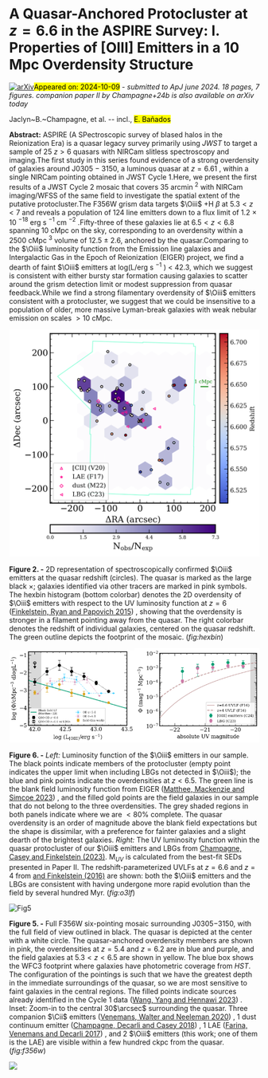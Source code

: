 <div class="macros" style="visibility:hidden;">
$\newcommand{\ensuremath}{}$
$\newcommand{\xspace}{}$
$\newcommand{\object}[1]{\texttt{#1}}$
$\newcommand{\farcs}{{.}''}$
$\newcommand{\farcm}{{.}'}$
$\newcommand{\arcsec}{''}$
$\newcommand{\arcmin}{'}$
$\newcommand{\ion}[2]{#1#2}$
$\newcommand{\textsc}[1]{\textrm{#1}}$
$\newcommand{\hl}[1]{\textrm{#1}}$
$\newcommand{\footnote}[1]{}$
$\newcommand$
$\newcommand{\vdag}{(v)^\dagger}$
$\newcommand$
$\newcommand$
$\newcommand{\sfr}{M_{\odot} yr^{-1}}$
$\newcommand{\etal}{et al.}$
$\newcommand{\um}{\mum}$
$\newcommand{\lsun}{L_{\odot}}$
$\newcommand{\msun}{M_{\odot}}$
$\newcommand{\mstar}{M_{\star}}$
$\newcommand{\lt}{<}$
$\newcommand{\gt}{>}$
$\newcommand{\Cii}{[C\textsc{ii}]}$
$\newcommand{\Oiii}{[O\textsc{iii}]}$
$\newcommand{\herschel}{\textit{Herschel}}$
$\newcommand{\lya}{Ly\alpha}$
$\newcommand{\halpha}{H\alpha}$
$\newcommand{\magphys}{\textsc{magphys}}$
$\newcommand{\kms}{km s^{-1}}$
$\newcommand{\pz}{P(z)}$
$\newcommand{\hband}{H_{160}}$
$\newcommand{\jband}{J_{125}}$
$\newcommand{\yband}{Y_{105}}$
$\newcommand{\iband}{i_{814}}$
$\newcommand{\vband}{V_{606}}$
$\newcommand{\jhband}{\textit{JH}_{140}}$
$\newcommand{\yjband}{\textit{YJ}_{110}}$
$\newcommand{\zband}{z_{850}}$
$\newcommand{\amp}{~}$
$\newcommand{\scubaii}{{\sc Scuba-2}}$
$\newcommand{\uJy}{\muJy}$
$\newcommand{\co}{\rm CO}$
$\newcommand{\alphaco}{\alpha_{\rm CO}}$
$\newcommand{\acounits}{M_{\odot}/(K km s^{-1} pc^{2})}$
$\newcommand{\ltsima}{\; \buildrel < \over \sim \;}$
$\newcommand{\simlt}{\lower.5ex\hbox{\ltsima}}$
$\newcommand{\gtsima}{\; \buildrel > \over \sim \;}$
$\newcommand{\simgt}{\lower.5ex\hbox{\gtsima}}$
$\newcommand{\ltsima}{\; \buildrel < \over \sim \;}$
$\newcommand{\simlt}{\lower.5ex\hbox{\ltsima}}$
$\newcommand{\gtsima}{\; \buildrel > \over \sim \;}$
$\newcommand{\simgt}{\lower.5ex\hbox{\gtsima}}$</div>



<div id="title">

# A Quasar-Anchored Protocluster at $z=6.6$ in the ASPIRE Survey: I. Properties of [OIII] Emitters in a 10 Mpc Overdensity Structure

</div>
<div id="comments">

[![arXiv](https://img.shields.io/badge/arXiv-2410.03826-b31b1b.svg)](https://arxiv.org/abs/2410.03826)<mark>Appeared on: 2024-10-09</mark> -  _submitted to ApJ june 2024. 18 pages, 7 figures. companion paper II by Champagne+24b is also available on arXiv today_

</div>
<div id="authors">

Jaclyn~B.~Champagne, et al. -- incl., <mark>E. Bañados</mark>

</div>
<div id="abstract">

**Abstract:** ASPIRE (A SPectroscopic survey of bIased halos in the Reionization Era) is a quasar legacy survey primarily using _JWST_ to target a sample of 25 $z>6$ quasars with NIRCam slitless spectroscopy and imaging.The first study in this series found evidence of a strong overdensity of galaxies around J0305 $-$ 3150, a luminous quasar at $z=6.61$ , within a single NIRCam pointing obtained in JWST Cycle 1.Here, we present the first results of a JWST Cycle 2 mosaic that covers 35 arcmin $^2$ with NIRCam imaging/WFSS of the same field to investigate the spatial extent of the putative protocluster.The F356W grism data targets $\Oiii$ +H $\beta$ at $5.3<z<7$ and reveals a population of 124 line emitters down to a flux limit of 1.2 $\times$ 10 $^{-18}$ erg s $^{-1}$ cm $^{-2}$ .Fifty-three of these galaxies lie at $6.5<z<6.8$ spanning 10 cMpc on the sky, corresponding to an overdensity within a 2500 cMpc $^3$ volume of 12.5 $\pm$ 2.6, anchored by the quasar.Comparing to the $\Oiii$ luminosity function from the Emission line galaxies and Intergalactic Gas in the Epoch of Reionization (EIGER) project, we find a dearth of faint $\Oiii$ emitters at log(L/erg s $^{-1}$ ) $<$ 42.3, which we suggest is consistent with either bursty star formation causing galaxies to scatter around the grism detection limit or modest suppression from quasar feedback.While we find a strong filamentary overdensity of $\Oiii$ emitters consistent with a protocluster, we suggest that we could be insensitive to a population of older, more massive Lyman-break galaxies with weak nebular emission on scales $>10$ cMpc.

</div>

<div id="div_fig1">

<img src="tmp_2410.03826/./hexbin_o3_mosaic_v5.png" alt="Fig2" width="100%"/>

**Figure 2. -**  2D representation of spectroscopically confirmed $\Oiii$  emitters at the quasar redshift (circles). The quasar is marked as the large black $\times$; galaxies identified via other tracers are marked in pink symbols. The hexbin histogram (bottom colorbar) denotes the 2D overdensity of $\Oiii$  emitters with respect to the UV luminosity function at $z=6$ ([Finkelstein, Ryan and Papovich 2015]()) , showing that the overdensity is stronger in a filament pointing away from the quasar. The right colorbar denotes the redshift of individual galaxies, centered on the quasar redshift. The green outline depicts the footprint of the mosaic. (*fig:hexbin*)

</div>
<div id="div_fig2">

<img src="tmp_2410.03826/./o3lf_mosaic_expmap_v1.png" alt="Fig6.1" width="50%"/><img src="tmp_2410.03826/./uvlf_v2.png" alt="Fig6.2" width="50%"/>

**Figure 6. -** _Left:_ Luminosity function of the $\Oiii$  emitters in our sample. The black points indicate members of the protocluster (empty point indicates the upper limit when including LBGs not detected in $\Oiii$); the blue and pink points indicate the overdensities at $z<6.5$. The green line is the blank field luminosity function from EIGER  ([Matthee, Mackenzie and Simcoe 2023]()) , and the filled gold points are the field galaxies in our sample that do not belong to the three overdensities. The grey shaded regions in both panels indicate where we are $<80$\% complete. The quasar overdensity is an order of magnitude above the blank field expectations but the shape is dissimilar, with a preference for fainter galaxies and a slight dearth of the brightest galaxies. _Right:_ The UV luminosity function within the quasar protocluster of our $\Oiii$  emitters and LBGs from [Champagne, Casey and Finkelstein (2023)](). M$_{UV}$ is calculated from the best-fit SEDs presented in Paper II. The redshift-parameterized UVLFs at $z=6.6$ and $z=4$ from [ and Finkelstein (2016)]() are shown: both the $\Oiii$  emitters and the LBGs are consistent with having undergone more rapid evolution than the field by several hundred Myr. (*fig:o3lf*)

</div>
<div id="div_fig3">

<img src="tmp_2410.03826/./full_f356w_map_v5.png" alt="Fig5" width="100%"/>

**Figure 5. -** 
    Full F356W six-pointing mosaic surrounding
    J0305$-$3150, with the full field of view outlined in black. The quasar is depicted at the center with a white circle. The quasar-anchored overdensity members are shown in pink, the overdensities at $z=5.4$ and $z=6.2$ are in blue and purple, and the field galaxies at $5.3<z<6.5$ are shown in yellow. The blue box shows the WFC3 footprint where galaxies have photometric coverage from _HST_. The configuration of the pointings is such that we have the greatest depth in the immediate surroundings of the quasar, so we are most sensitive to faint galaxies in the central regions. The filled points indicate sources already identified in the Cycle 1 data  ([Wang, Yang and Hennawi 2023]()) .
  Inset: Zoom-in to the central 30$\arcsec$  surrounding the quasar. Three companion $\Cii$  emitters  ([Venemans, Walter and Neeleman 2020]()) , 1 dust continuum emitter  ([Champagne, Decarli and Casey 2018]()) , 1 LAE  ([Farina, Venemans and Decarli 2017]()) , and 2 $\Oiii$  emitters (this work; one of them is the LAE) are visible within a few hundred ckpc from the quasar. (*fig:f356w*)

</div><div id="qrcode"><img src=https://api.qrserver.com/v1/create-qr-code/?size=100x100&data="https://arxiv.org/abs/2410.03826"></div>